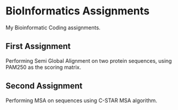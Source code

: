 # BioInformatics Assignments
 My Bioinformatic Coding assignments.


 ## First Assignment
 Performing Semi Global Alignment on two protein sequences, using PAM250 as the scoring matrix.

 ## Second Assignment
 Performing MSA on sequences using C-STAR MSA algorithm.

 
